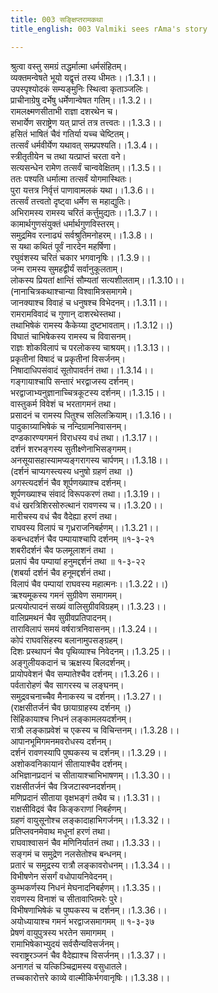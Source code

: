 ```yaml
---
title: 003 सङ्क्षिप्तरामकथा
title_english: 003 Valmiki sees rAma's story

---
```

<div class="audioEmbed"  caption="श्रीराम-हरिसीताराममूर्ति-घनपाठिभ्यां वचनम्" src="https://archive.org/download/Ramayana-recitation-Sriram-harisItArAmamUrti-Ghanapaati-v2/Kanda_1/Kanda_1_BK-003-Samkshipta_Rama_Katha.mp3"></div>

श्रुत्वा वस्तु समग्रं तद्धर्मात्मा धर्मसंहितम्।  
व्यक्तमन्वेषते भूयो यद्वृत्तं तस्य धीमतः।।1.3.1।।  
उपस्पृश्योदकं सम्यङ्मुनिः स्थित्वा कृताञ्जलिः।  
प्राचीनाग्रेषु दर्भेषु धर्मेणान्वेषत गतिम्।।1.3.2।।  
रामलक्ष्मणसीताभी राज्ञा दशरथेन च।  
सभार्येण सराष्ट्रेण यत् प्राप्तं तत्र तत्त्वतः।।1.3.3।।  
हसितं भाषितं चैवं गतिर्या यच्च चेष्टितम्।  
तत्सर्वं धर्मवीर्येण यथावत् सम्प्रपश्यति।।1.3.4।।  
स्त्रीतृतीयेन च तथा यत्प्राप्तं चरता वने।  
सत्यसन्धेन रामेण तत्सर्वं चान्ववेक्षितम्।।1.3.5।।  
ततः पश्यति धर्मात्मा तत्सर्वं योगमास्थितः।  
पुरा यत्तत्र निर्वृत्तं पाणावामलकं यथा।।1.3.6।।  
तत्सर्वं तत्त्वतो दृष्ट्वा धर्मेण स महाद्युतिः।  
अभिरामस्य रामस्य चरितं कर्त्तुमुद्यतः।।1.3.7।।  
कामार्थगुणसंयुक्तं धर्मार्थगुणविस्तरम्।  
समुद्रमिव रत्नाढ्यं सर्वश्रुतिमनोहरम्।।1.3.8।।  
स यथा कथितं पूर्वं नारदेन महर्षिणा।  
रघुवंशस्य चरितं चकार भगवानृषिः।।1.3.9।।  
जन्म रामस्य सुमहद्वीर्यं सर्वानुकूलताम्।  
लोकस्य प्रियतां क्षान्तिं सौम्यतां सत्यशीलताम्।।1.3.10।।  
(नानाचित्रकथाश्चान्या विश्वामित्रसमागमे।  
जानक्याश्च विवाहं च धनुषश्च विभेदनम्।।1.3.11।।  
रामरामविवादं च गुणान् दाशरथेस्तथा।  
तथाभिषेकं रामस्य कैकेय्या दुष्टभावताम्।।1.3.12।।)  
विघातं चाभिषेकस्य रामस्य च विवासनम्।  
राज्ञः शोकविलापं च परलोकस्य चाश्रयम्।।1.3.13।।  
प्रकृतीनां विषादं च प्रकृतीनां विसर्जनम्।  
निषादाधिपसंवादं सूतोपावर्तनं तथा।।1.3.14।।  
गङ्गायाश्चापि सन्तारं भरद्वाजस्य दर्शनम्।  
भरद्वाजाभ्यनुज्ञानाच्चित्रकूटस्य दर्शनम्।।1.3.15।।  
वास्तुकर्म विवेशं च भरतागमनं तथा।  
प्रसादनं च रामस्य पितुश्च सलिलक्रियाम्।।1.3.16।।  
पादुकाग्र्याभिषेकं च नन्दिग्रामनिवासनम्।  
दण्डकारण्यगमनं विराधस्य वधं तथा।।1.3.17।।  
दर्शनं शरभङ्गस्य सुतीक्ष्णेनाभिसङ्गमम्।  
अनसूयासहास्यामप्यङ्गरागस्य चार्पणम्।।1.3.18।।  
(दर्शनं चाप्यगस्त्यस्य धनुषो ग्रहणं तथा ।)  
अगस्त्यदर्शनं चैव शूर्पणख्याश्च दर्शनम्।  
शूर्पणख्याश्च संवादं विरूपकरणं तथा।।1.3.19।।  
वधं खरत्रिशिरसोरुत्थानं रावणस्य च।।1.3.20।।  
मारीचस्य वधं चैव वैदेह्या हरणं तथा।  
राघवस्य विलापं च गृध्रराजनिबर्हणम्।।1.3.21।।  
कबन्धदर्शनं चैव पम्पायाश्चापि दर्शनम् ॥१-३-२१  
शबरीदर्शनं चैव फलमूलाशनं तथा ।  
प्रलापं चैव पम्पायां हनुमद्दर्शनं तथा ॥ १-३-२२  
(शबर्या दर्शनं चैव हनूमद्दर्शनं तथा।  
विलापं चैव पम्पायां राघवस्य महात्मनः।।1.3.22।।)  
ऋश्यमूकस्य गमनं सुग्रीवेण समागमम्।  
प्रत्ययोत्पादनं सख्यं वालिसुग्रीवविग्रहम्।।1.3.23।।  
वालिप्रमथनं चैव सुग्रीवप्रतिपादनम्।  
ताराविलापं समयं वर्षरात्रनिवासनम्।।1.3.24।।  
कोपं राघवसिंहस्य बलानामुपसङ्ग्रहम्।  
दिशः प्रस्थापनं चैव पृथिव्याश्च निवेदनम्।।1.3.25।।  
अङ्गुलीयकदानं च ऋक्षस्य बिलदर्शनम्।  
प्रायोपवेशनं चैव सम्पातेश्चैव दर्शनम्।।1.3.26।।  
पर्वतारोहणं चैव सागरस्य च लङ्घनम्।  
समुद्रवचनाच्चैव मैनाकस्य च दर्शनम्।।1.3.27।।  
(राक्षसीतर्जनं चैव छायाग्राहस्य दर्शनम् ।)  
सिंहिकायाश्च निधनं लङ्कामलयदर्शनम्।  
रात्रौ लङ्काप्रवेशं च एकस्य च विचिन्तनम्।।1.3.28।।  
आपानभूमिगमनमवरोधस्य दर्शनम्।  
दर्शनं रावणस्यापि पुष्पकस्य च दर्शनम्।।1.3.29।।  
अशोकवनिकायानं सीतायाश्चैव दर्शनम्।  
अभिज्ञानप्रदानं च सीतायाश्चाभिभाषणम्।।1.3.30।।  
राक्षसीतर्जनं चैव त्रिजटास्वप्नदर्शनम्।  
मणिप्रदानं सीताया वृक्षभङ्गं तथैव च।।1.3.31।।  
राक्षसीविद्रवं चैव किङ्कराणां निबर्हणम्।  
ग्रहणं वायुसूनोश्च लङ्कादाहाभिगर्जनम्।।1.3.32।।  
प्रतिप्लवनमेवाथ मधूनां हरणं तथा।  
राघवाश्वासनं चैव मणिनिर्यातनं तथा।।1.3.33।।  
सङ्गमं च समुद्रेण नलसेतोश्च बन्धनम्।  
प्रतारं च समुद्रस्य रात्रौ लङ्कावरोधनम्।।1.3.34।।  
विभीषणेन संसर्गं वधोपायनिवेदनम्।  
कुम्भकर्णस्य निधनं मेघनादनिबर्हणम्।।1.3.35।।  
रावणस्य विनाशं च सीतावाप्तिमरेः पुरे।  
विभीषणाभिषेकं च पुष्पकस्य च दर्शनम्।।1.3.36।।  
अयोध्यायाश्च गमनं भरद्वाजसमागमम् ॥ १-३-३७  
प्रेषणं वायुपुत्रस्य भरतेन समागमम् ।  
रामाभिषेकाभ्युदयं सर्वसैन्यविसर्जनम्।  
स्वराष्ट्ररञ्जनं चैव वैदेह्याश्च विसर्जनम्।।1.3.37।।  
अनागतं च यत्किञ्चिद्रामस्य वसुधातले।  
तच्चकारोत्तरे काव्ये वाल्मीकिर्भगवानृषिः।।1.3.38।।  